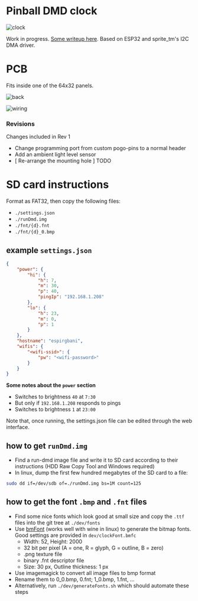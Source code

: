 # Pinball DMD clock

![clock](https://github.com/yetifrisstlama/Espirgbani/raw/master/pcb/front.jpg)

Work in progress. [Some writeup here](http://yetifrisstlama.blogspot.com/2018/02/the-esp32-pinball-rgb-matrix-animation.html). Based on ESP32 and sprite_tm's I2C DMA driver.

# PCB
Fits inside one of the 64x32 panels.

![back](https://github.com/yetifrisstlama/Espirgbani/raw/master/pcb/1.png)

![wiring](https://github.com/yetifrisstlama/Espirgbani/raw/master/pcb/back.jpg)

### Revisions
Changes included in Rev 1
  * Change programming port from custom pogo-pins to a normal header
  * Add an ambient light level sensor
  * [ Re-arrange the mounting hole ] TODO
  
# SD card instructions
Format as FAT32, then copy the following files: 
  * `./settings.json`
  * `./runDmd.img`
  * `./fnt/{d}.fnt`
  * `./fnt/{d}_0.bmp`
  
## example `settings.json`
```json
{
    "power": {
        "hi": {
            "h": 7,
            "m": 30,
            "p": 40,
            "pingIp": "192.168.1.208"
        },
        "lo": {
            "h": 23,
            "m": 0,
            "p": 1
        }
    },
    "hostname": "espirgbani",
    "wifis": {
        "<wifi-ssid>": {
            "pw": "<wifi-password>"
        }
    }
}
```
__Some notes about the `power` section__
  * Switches to brightness `40` at `7:30`
  * But only if `192.168.1.208` responds to pings
  * Switches to brightness `1` at `23:00`
  
Note that, once running, the settings.json file can be edited through the web interface.

## how to get `runDmd.img`
  * Find a run-dmd image file and write it to SD card according to their instructions (HDD Raw Copy Tool and Windows required)
  * In linux, dump the first few hundred megabytes of the SD card to a file: 
  ```bash
  sudo dd if=/dev/sdb of=./runDmd.img bs=1M count=125
  ```
  
## how to get the font `.bmp` and `.fnt` files
  * Find some nice fonts which look good at small size and copy the `.ttf` files into the git tree at `./dev/fonts`
  * Use [bmFont](http://www.angelcode.com/products/bmfont/) (works well with wine in linux) to generate the bitmap fonts. Good settings are provided in `dev/clockFont.bmfc`
    * Width: 52, Height: 2000
    * 32 bit per pixel (A = one, R = glyph, G = outline, B = zero)
    * .png texture file
    * binary .fnt descriptor file
    * Size: 30 px, Outline thickness: 1 px
  * Use imagemagick to convert all image files to bmp format
  * Rename them to 0_0.bmp, 0.fnt;  1_0.bmp, 1.fnt, ...
  * Alternatively, run `./dev/generateFonts.sh` which should automate these steps
